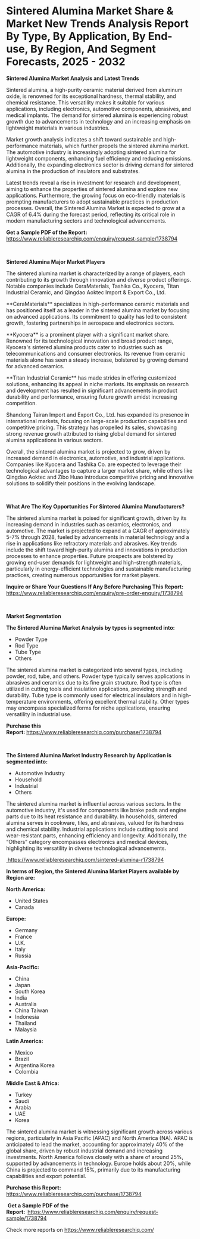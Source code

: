 <p><h1>Sintered Alumina Market Share & Market New Trends Analysis Report By Type, By Application, By End-use, By Region, And Segment Forecasts, 2025 - 2032</h1></p><p><strong>Sintered Alumina Market Analysis and Latest Trends</strong></p>
<p><p>Sintered alumina, a high-purity ceramic material derived from aluminum oxide, is renowned for its exceptional hardness, thermal stability, and chemical resistance. This versatility makes it suitable for various applications, including electronics, automotive components, abrasives, and medical implants. The demand for sintered alumina is experiencing robust growth due to advancements in technology and an increasing emphasis on lightweight materials in various industries.</p><p>Market growth analysis indicates a shift toward sustainable and high-performance materials, which further propels the sintered alumina market. The automotive industry is increasingly adopting sintered alumina for lightweight components, enhancing fuel efficiency and reducing emissions. Additionally, the expanding electronics sector is driving demand for sintered alumina in the production of insulators and substrates.</p><p>Latest trends reveal a rise in investment for research and development, aiming to enhance the properties of sintered alumina and explore new applications. Furthermore, the growing focus on eco-friendly materials is prompting manufacturers to adopt sustainable practices in production processes. Overall, the Sintered Alumina Market is expected to grow at a CAGR of 6.4% during the forecast period, reflecting its critical role in modern manufacturing sectors and technological advancements.</p></p>
<p><strong>Get a Sample PDF of the Report:&nbsp;</strong> <a href="https://www.reliableresearchiq.com/enquiry/request-sample/1738794?utm_campaign=3202&utm_medium=2&utm_source=Github&utm_content=ia&utm_term=02042025&utm_id=sintered-alumina">https://www.reliableresearchiq.com/enquiry/request-sample/1738794</a></p>
<p>&nbsp;</p>
<p><strong>Sintered Alumina Major Market Players</strong></p>
<p><p>The sintered alumina market is characterized by a range of players, each contributing to its growth through innovation and diverse product offerings. Notable companies include CeraMaterials, Tashika Co., Kyocera, Titan Industrial Ceramic, and Qingdao Aoktec Import & Export Co., Ltd.</p><p>**CeraMaterials** specializes in high-performance ceramic materials and has positioned itself as a leader in the sintered alumina market by focusing on advanced applications. Its commitment to quality has led to consistent growth, fostering partnerships in aerospace and electronics sectors.</p><p>**Kyocera** is a prominent player with a significant market share. Renowned for its technological innovation and broad product range, Kyocera's sintered alumina products cater to industries such as telecommunications and consumer electronics. Its revenue from ceramic materials alone has seen a steady increase, bolstered by growing demand for advanced ceramics.</p><p>**Titan Industrial Ceramic** has made strides in offering customized solutions, enhancing its appeal in niche markets. Its emphasis on research and development has resulted in significant advancements in product durability and performance, ensuring future growth amidst increasing competition.</p><p>Shandong Tairan Import and Export Co., Ltd. has expanded its presence in international markets, focusing on large-scale production capabilities and competitive pricing. This strategy has propelled its sales, showcasing strong revenue growth attributed to rising global demand for sintered alumina applications in various sectors.</p><p>Overall, the sintered alumina market is projected to grow, driven by increased demand in electronics, automotive, and industrial applications. Companies like Kyocera and Tashika Co. are expected to leverage their technological advantages to capture a larger market share, while others like Qingdao Aoktec and Zibo Huao introduce competitive pricing and innovative solutions to solidify their positions in the evolving landscape.</p></p>
<p>&nbsp;</p>
<p><strong>What Are The Key Opportunities For Sintered Alumina Manufacturers?</strong></p>
<p><p>The sintered alumina market is poised for significant growth, driven by its increasing demand in industries such as ceramics, electronics, and automotive. The market is projected to expand at a CAGR of approximately 5-7% through 2028, fueled by advancements in material technology and a rise in applications like refractory materials and abrasives. Key trends include the shift toward high-purity alumina and innovations in production processes to enhance properties. Future prospects are bolstered by growing end-user demands for lightweight and high-strength materials, particularly in energy-efficient technologies and sustainable manufacturing practices, creating numerous opportunities for market players.</p></p>
<p><strong>Inquire or Share Your Questions If Any Before Purchasing This Report:</strong> <a href="https://www.reliableresearchiq.com/enquiry/pre-order-enquiry/1738794?utm_campaign=3202&utm_medium=2&utm_source=Github&utm_content=ia&utm_term=02042025&utm_id=sintered-alumina">https://www.reliableresearchiq.com/enquiry/pre-order-enquiry/1738794</a></p>
<p>&nbsp;</p>
<p><strong>Market Segmentation</strong></p>
<p><strong>The Sintered Alumina Market Analysis by types is segmented into:</strong></p>
<p><ul><li>Powder Type</li><li>Rod Type</li><li>Tube Type</li><li>Others</li></ul></p>
<p><p>The sintered alumina market is categorized into several types, including powder, rod, tube, and others. Powder type typically serves applications in abrasives and ceramics due to its fine grain structure. Rod type is often utilized in cutting tools and insulation applications, providing strength and durability. Tube type is commonly used for electrical insulators and in high-temperature environments, offering excellent thermal stability. Other types may encompass specialized forms for niche applications, ensuring versatility in industrial use.</p></p>
<p><strong>Purchase this Report:&nbsp;</strong><a href="https://www.reliableresearchiq.com/purchase/1738794?utm_campaign=3202&utm_medium=2&utm_source=Github&utm_content=ia&utm_term=02042025&utm_id=sintered-alumina">https://www.reliableresearchiq.com/purchase/1738794</a></p>
<p>&nbsp;</p>
<p><strong>The Sintered Alumina Market Industry Research by Application is segmented into:</strong></p>
<p><ul><li>Automotive Industry</li><li>Household</li><li>Industrial</li><li>Others</li></ul></p>
<p><p>The sintered alumina market is influential across various sectors. In the automotive industry, it's used for components like brake pads and engine parts due to its heat resistance and durability. In households, sintered alumina serves in cookware, tiles, and abrasives, valued for its hardness and chemical stability. Industrial applications include cutting tools and wear-resistant parts, enhancing efficiency and longevity. Additionally, the “Others” category encompasses electronics and medical devices, highlighting its versatility in diverse technological advancements.</p></p>
<p><a href="https://www.reliableresearchiq.com/sintered-alumina-r1738794?utm_campaign=3202&utm_medium=2&utm_source=Github&utm_content=ia&utm_term=02042025&utm_id=sintered-alumina">&nbsp;https://www.reliableresearchiq.com/sintered-alumina-r1738794</a></p>
<p><strong>In terms of Region, the Sintered Alumina Market Players available by Region are:</strong></p>
<p>
    <p> <strong> North America: </strong>
        <ul>
            <li>United States</li>
            <li>Canada</li>
        </ul>
        </p> 
    <p> <strong> Europe: </strong>
        <ul>
            <li>Germany</li>
            <li>France</li>
            <li>U.K.</li>
            <li>Italy</li>
            <li>Russia</li>
        </ul>
        </p> 
    <p> <strong> Asia-Pacific: </strong>
        <ul>
            <li>China</li>
            <li>Japan</li>
            <li>South Korea</li>
            <li>India</li>
            <li>Australia</li>
            <li>China Taiwan</li>
            <li>Indonesia</li>
            <li>Thailand</li>
            <li>Malaysia</li>
        </ul>
        </p> 
    <p> <strong> Latin America: </strong>
        <ul>
            <li>Mexico</li>
            <li>Brazil</li>
            <li>Argentina Korea</li>
            <li>Colombia</li>
        </ul>
        </p> 
    <p> <strong> Middle East & Africa: </strong>
        <ul>
            <li>Turkey</li>
            <li>Saudi</li>
            <li>Arabia</li>
            <li>UAE</li>
            <li>Korea</li>
        </ul>
    </p>
    </p>
<p><p>The sintered alumina market is witnessing significant growth across various regions, particularly in Asia Pacific (APAC) and North America (NA). APAC is anticipated to lead the market, accounting for approximately 40% of the global share, driven by robust industrial demand and increasing investments. North America follows closely with a share of around 25%, supported by advancements in technology. Europe holds about 20%, while China is projected to command 15%, primarily due to its manufacturing capabilities and export potential.</p></p>
<p><strong>Purchase this Report: </strong><a href="https://www.reliableresearchiq.com/purchase/1738794?utm_campaign=3202&utm_medium=2&utm_source=Github&utm_content=ia&utm_term=02042025&utm_id=sintered-alumina">https://www.reliableresearchiq.com/purchase/1738794</a></p>
<p>&nbsp;<strong>Get a Sample PDF of the Report:&nbsp;&nbsp;</strong><a href="https://www.reliableresearchiq.com/enquiry/request-sample/1738794?utm_campaign=3202&utm_medium=2&utm_source=Github&utm_content=ia&utm_term=02042025&utm_id=sintered-alumina">https://www.reliableresearchiq.com/enquiry/request-sample/1738794</a></p>
<p><strong></strong></p>
<p>Check more reports on <a href="https://www.reliableresearchiq.com/?utm_campaign=3202&utm_medium=2&utm_source=Github&utm_content=ia&utm_term=02042025&utm_id=sintered-alumina">https://www.reliableresearchiq.com/</a></p>